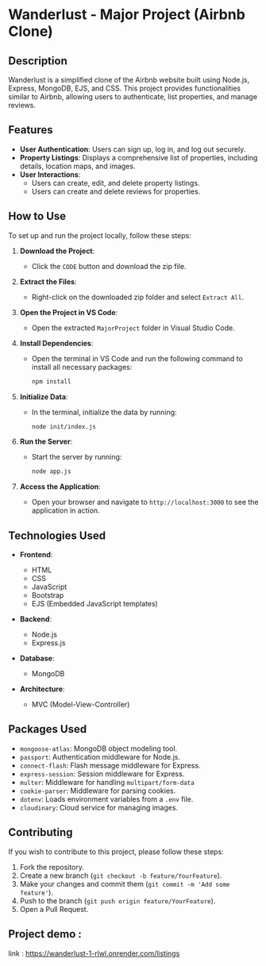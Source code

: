 # Wanderlust - Major Project (Airbnb Clone)

## Description
Wanderlust is a simplified clone of the Airbnb website built using Node.js, Express, MongoDB, EJS, and CSS. This project provides functionalities similar to Airbnb, allowing users to authenticate, list properties, and manage reviews.

## Features
- **User Authentication**: Users can sign up, log in, and log out securely.
- **Property Listings**: Displays a comprehensive list of properties, including details, location maps, and images.
- **User Interactions**: 
  - Users can create, edit, and delete property listings.
  - Users can create and delete reviews for properties.

## How to Use
To set up and run the project locally, follow these steps:

1. **Download the Project**:
   - Click the `CODE` button and download the zip file.

2. **Extract the Files**:
   - Right-click on the downloaded zip folder and select `Extract All`.

3. **Open the Project in VS Code**:
   - Open the extracted `MajorProject` folder in Visual Studio Code.

4. **Install Dependencies**:
   - Open the terminal in VS Code and run the following command to install all necessary packages:
     ```sh
     npm install
     ```

5. **Initialize Data**:
   - In the terminal, initialize the data by running:
     ```sh
     node init/index.js
     ```

6. **Run the Server**:
   - Start the server by running:
     ```sh
     node app.js
     ```

7. **Access the Application**:
   - Open your browser and navigate to `http://localhost:3000` to see the application in action.

## Technologies Used
- **Frontend**:
  - HTML
  - CSS
  - JavaScript
  - Bootstrap
  - EJS (Embedded JavaScript templates)
  
- **Backend**:
  - Node.js
  - Express.js
  
- **Database**:
  - MongoDB
  
- **Architecture**:
  - MVC (Model-View-Controller)

## Packages Used
- `mongoose-atlas`: MongoDB object modeling tool.
- `passport`: Authentication middleware for Node.js.
- `connect-flash`: Flash message middleware for Express.
- `express-session`: Session middleware for Express.
- `multer`: Middleware for handling `multipart/form-data`
- `cookie-parser`: Middleware for parsing cookies.
- `dotenv`: Loads environment variables from a `.env` file.
- `cloudinary`: Cloud service for managing images.

## Contributing
If you wish to contribute to this project, please follow these steps:
1. Fork the repository.
2. Create a new branch (`git checkout -b feature/YourFeature`).
3. Make your changes and commit them (`git commit -m 'Add some feature'`).
4. Push to the branch (`git push origin feature/YourFeature`).
5. Open a Pull Request.

## Project demo : 
link : https://wanderlust-1-rlwl.onrender.com/listings

